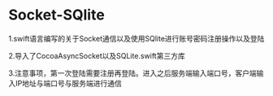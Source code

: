 # Socket-SQlite

1.swift语言编写的关于Socket通信以及使用SQlite进行账号密码注册操作以及登陆

2.导入了CocoaAsyncSocket以及SQLite.swift第三方库

3.注意事项，第一次登陆需要注册再登陆。进入之后服务端输入端口号，客户端输入IP地址与端口号与服务端进行通信
